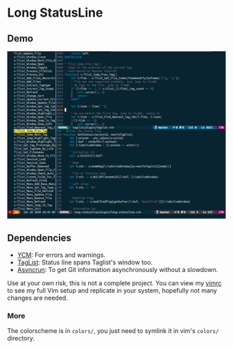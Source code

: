 Long StatusLine
===============

## Demo

![screenshot](screenshot.png)

## Dependencies

* [YCM](https://github.com/ycm-core/YouCompleteMe): For errors and warnings.
* [TagList](https://github.com/yegappan/taglist): Status line spans Taglist's
  window too.
* [Asyncrun](https://github.com/skywind3000/asyncrun.vim): To get Git
  information asynchronously without a slowdown.

Use at your own risk, this is not a complete project. You can view my
[vimrc](vimrc/vimrc.vim) to see my full Vim setup and replicate in your system,
hopefully not many changes are needed.

### More
The colorscheme is in `colors/`, you just need to symlink it in vim's
`colors/` directory.
